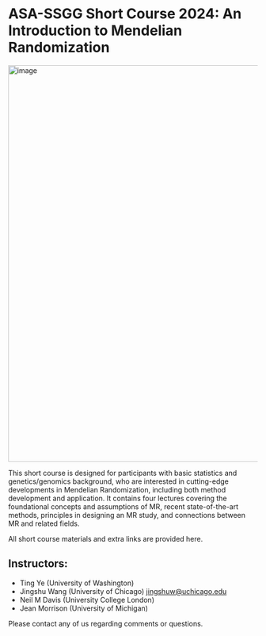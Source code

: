 # ASA-SSGG Short Course 2024: An Introduction to Mendelian Randomization

<img width="800" alt="image" src="https://github.com/jingshuw/SSGGShortCourse-MR/assets/12014815/8e95bde5-5674-4c64-a913-93318da4a371">

This short course is designed for participants with basic statistics and genetics/genomics background, who are interested in cutting-edge developments in Mendelian Randomization, including both method development and application. It contains four lectures covering the foundational concepts and assumptions of MR, recent state-of-the-art methods, principles in designing an MR study, and connections between MR and related fields. 

All short course materials and extra links are provided here.

## Instructors:
- Ting Ye (University of Washington)
- Jingshu Wang (University of Chicago) jingshuw@uchicago.edu
- Neil M Davis (University College London)
- Jean Morrison (University of Michigan)

Please contact any of us regarding comments or questions.
